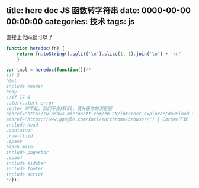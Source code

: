 title: here doc JS 函数转字符串
date: 0000-00-00 00:00:00
categories: 技术
tags: js
---

直接上代码就可以了

```js
function heredoc(fn) {
    return fn.toString().split('\n').slice(1,-1).join('\n') + '\n'
    }

var tmpl = heredoc(function(){/*
!!! 5
html
include header
body
//if IE 6
.alert.alert-error
center 对不起，我们不支持IE6，请升级你的浏览器
a(href="http://windows.microsoft.com/zh-CN/internet-explorer/download-ie") | IE8官方下载
a(href="https://www.google.com/intl/en/chrome/browser/") | Chrome下载
include head
.container
.row-fluid
.span8
block main
include pagerbar
.span4
include sidebar
include footer
include script
*/});
```

